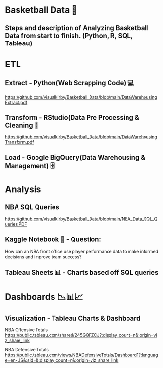 # Basketball Data 🏀
## Steps and description of Analyzing Basketball Data from start to finish. (Python, R, SQL, Tableau)

# ETL
## Extract - Python(Web Scrapping Code) 💻
https://github.com/visualkirby/Basketball_Data/blob/main/DataWarehousingExtract.pdf

## Transform - RStudio(Data Pre Processing & Cleaning 🧹
https://github.com/visualkirby/Basketball_Data/blob/main/DataWarehousingTransform.pdf

## Load - Google BigQuery(Data Warehousing & Management) 🗄

# Analysis
## NBA SQL Queries
https://github.com/visualkirby/Basketball_Data/blob/main/NBA_Data_SQL_Queries.PDF

## Kaggle Notebook 📓 - Question: 
How can an NBA front office use player performance data to make informed decisions and improve team success?

## Tableau Sheets 📊 - Charts based off SQL queries 

# Dashboards  📉📊📈
## Visualization - Tableau Charts & Dashboard
NBA Offensive Totals
https://public.tableau.com/shared/245GQFZCJ?:display_count=n&:origin=viz_share_link

NBA Defensive Totals 
https://public.tableau.com/views/NBADefensiveTotals/Dashboard1?:language=en-US&:sid=&:display_count=n&:origin=viz_share_link
